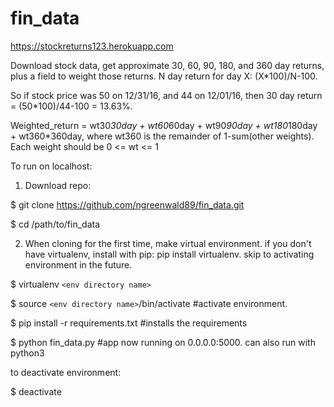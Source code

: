 # fin_data
https://stockreturns123.herokuapp.com

Download stock data, get approximate 30, 60, 90, 180, and 360 day returns, plus a field to weight those returns.
N day return for day X: (X*100)/N-100.

So if stock price was 50 on 12/31/16, and 44 on 12/01/16, then 30 day return = (50*100)/44-100 = 13.63%.

Weighted_return = wt30*30day + wt60*60day + wt90*90day + wt180*180day + wt360*360day, 
where wt360 is the remainder of 1-sum(other weights). Each weight should be 0 <= wt <= 1

To run on localhost:

1. Download repo: 

$ git clone https://github.com/ngreenwald89/fin_data.git

$ cd /path/to/fin_data

2. When cloning for the first time, make virtual environment. if you don't have virtualenv, install with pip: pip install virtualenv. skip to activating environment in the future.

$ virtualenv `<env directory name>`

$ source `<env directory name>`/bin/activate #activate environment.

$ pip install -r requirements.txt #installs the requirements

$ python fin_data.py #app now running on 0.0.0.0:5000. can also run with python3

to deactivate environment:

$ deactivate
